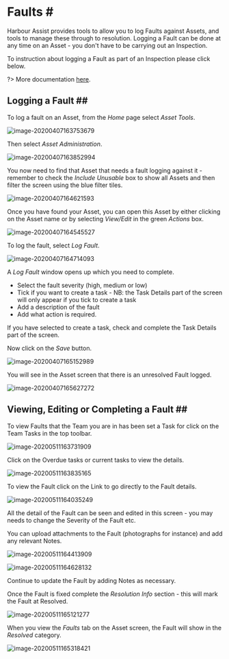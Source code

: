 # Faults \#

Harbour Assist provides tools to allow you to log Faults against Assets, and tools to manage these through to resolution. Logging a Fault can be done at any time on an Asset - you don't have to be carrying out an Inspection.

To instruction about logging a Fault as part of an Inspection please click below.

?&gt; More documentation [here](https://github.com/glaidler/docs-1/tree/a9b2fde53025657e319d99966ea9a02a32cbd61d/Maintenance/Maintenance/PerformingAnInspection.md).

## Logging a Fault \#\#

To log a fault on an Asset, from the _Home_ page select _Asset Tools_.

![image-20200407163753679](../.gitbook/assets/image-20200407163753679.png)

Then select _Asset Administration_.

![image-20200407163852994](../.gitbook/assets/image-20200407163852994.png)

You now need to find that Asset that needs a fault logging against it - remember to check the _Include Unusable_ box to show all Assets and then filter the screen using the blue filter tiles.

![image-20200407164621593](../.gitbook/assets/image-20200407164621593.png)

Once you have found your Asset, you can open this Asset by either clicking on the Asset name or by selecting _View/Edit_ in the green _Actions_ box.

![image-20200407164545527](../.gitbook/assets/image-20200407164545527.png)

To log the fault, select _Log Fault_.

![image-20200407164714093](../.gitbook/assets/image-20200407164714093.png)

A _Log Fault_ window opens up which you need to complete.

* Select the fault severity \(high, medium or low\) 
* Tick if you want to create a task - NB: the Task Details part of the screen will only appear if you tick to create a task
* Add a description of the fault
* Add what action is required.  

If you have selected to create a task, check and complete the Task Details part of the screen.

Now click on the _Save_ button.

![image-20200407165152989](../.gitbook/assets/image-20200407165152989.png)

You will see in the Asset screen that there is an unresolved Fault logged.

![image-20200407165627272](../.gitbook/assets/image-20200407165627272.png)

## Viewing, Editing or Completing a Fault \#\#

To view Faults that the Team you are in has been set a Task for click on the Team Tasks in the top toolbar.

![image-20200511163731909](../.gitbook/assets/image-20200511163731909.png)

Click on the Overdue tasks or current tasks to view the details.

![image-20200511163835165](../.gitbook/assets/image-20200511163835165.png)

To view the Fault click on the Link to go directly to the Fault details.

![image-20200511164035249](../.gitbook/assets/image-20200511164035249.png)

All the detail of the Fault can be seen and edited in this screen - you may needs to change the Severity of the Fault etc.

You can upload attachments to the Fault \(photographs for instance\) and add any relevant Notes.

![image-20200511164413909](../.gitbook/assets/image-20200511164413909.png)

![image-20200511164628132](../.gitbook/assets/image-20200511164628132.png)

Continue to update the Fault by adding Notes as necessary.

Once the Fault is fixed complete the _Resolution Info_ section - this will mark the Fault at Resolved.

![image-20200511165121277](../.gitbook/assets/image-20200511165121277.png)

When you view the _Faults_ tab on the Asset screen, the Fault will show in the _Resolved_ category.

![image-20200511165318421](../.gitbook/assets/image-20200511165318421.png)

